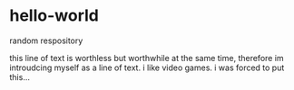 # hello-world
random respository

this line of text is worthless but worthwhile at the same time, therefore im introudcing myself as a line of text.
i like video games. i was forced to put this...
